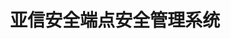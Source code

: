﻿---
id: 1749
title: "亚信安全端点安全管理系统"
weight: 1749
version: "8.2.2048"
updateTime: "2023-09-07T11:07:25"
debName: "http://113.24.212.22:8090/upload/file/com.ais.esm-loongarch64.deb"
debSize: "52.1 MB"
command: "/opt/apps/com.ais.esm/files/bin/ais_anti_virus_ui 0"
compatibility: 3
---